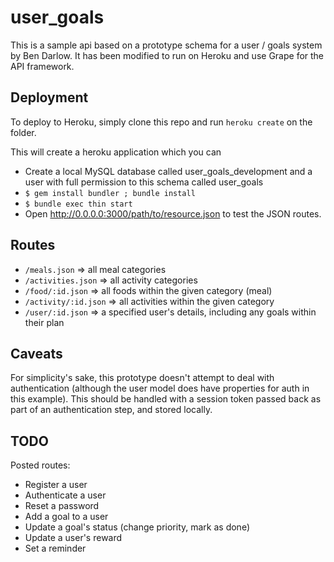 user_goals
==========

This is a sample api based on a prototype schema for a user / goals system by Ben Darlow. It has been modified to run on Heroku and use Grape for the API framework. 

Deployment
----------

To deploy to Heroku, simply clone this repo and run `heroku create` on the folder.

This will create a heroku application which you can 

* Create a local MySQL database called user_goals_development and a user with full permission to this schema called user_goals
* `$ gem install bundler ; bundle install`
* `$ bundle exec thin start`
* Open http://0.0.0.0:3000/path/to/resource.json to test the JSON routes.

Routes
------

* `/meals.json` => all meal categories
* `/activities.json` => all activity categories
* `/food/:id.json` => all foods within the given category (meal)
* `/activity/:id.json` => all activities within the given category
* `/user/:id.json` => a specified user's details, including any goals within their plan

Caveats
-------

For simplicity's sake, this prototype doesn't attempt to deal with authentication (although the user model does have properties for auth in this example). This should be handled with a session token passed back as part of an authentication step, and stored locally.

TODO
----

Posted routes:

* Register a user
* Authenticate a user
* Reset a password
* Add a goal to a user
* Update a goal's status (change priority, mark as done)
* Update a user's reward
* Set a reminder